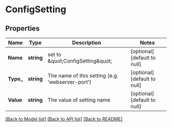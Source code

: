 # ConfigSetting

## Properties
Name | Type | Description | Notes
------------ | ------------- | ------------- | -------------
**Name** | **string** | set to \&quot;ConfigSetting\&quot; | [optional] [default to null]
**Type_** | **string** | The name of this setting (e.g. ‘webserver-port’) | [optional] [default to null]
**Value** | **string** | The value of setting name | [optional] [default to null]

[[Back to Model list]](../README.md#documentation-for-models) [[Back to API list]](../README.md#documentation-for-api-endpoints) [[Back to README]](../README.md)


